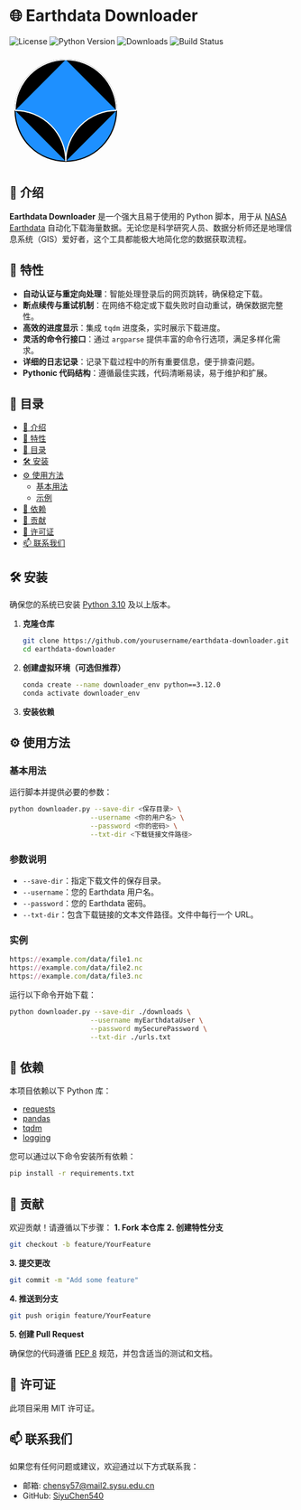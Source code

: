 # 🌐 **Earthdata Downloader**

![License](https://img.shields.io/github/license/SiyuChen540/earthdata-downloader)
![Python Version](https://img.shields.io/badge/python-3.12%2B-blue)
![Downloads](https://img.shields.io/github/downloads/SiyuChen540/earthdata-downloader/total)
![Build Status](https://img.shields.io/github/actions/workflow/status/SiyuChen540/earthdata-downloader/ci.yml?branch=main)

<svg width="200" height="200" xmlns="http://www.w3.org/2000/svg">
  <circle cx="100" cy="100" r="90" fill="#1E90FF" stroke="#000" stroke-width="2"/>
  <path d="M 100 10 A 90 90 0 0 1 190 100" stroke="#fff" stroke-width="2"/>
  <path d="M 100 10 A 90 90 0 0 0 10 100" stroke="#fff" stroke-width="2"/>
  <path d="M 100 190 A 90 90 0 0 1 190 100" stroke="#fff" stroke-width="2"/>
  <path d="M 100 190 A 90 90 0 0 0 10 100" stroke="#fff" stroke-width="2"/>
</svg>

## 📢 介绍

**Earthdata Downloader** 是一个强大且易于使用的 Python 脚本，用于从 [NASA Earthdata](https://earthdata.nasa.gov/) 自动化下载海量数据。无论您是科学研究人员、数据分析师还是地理信息系统（GIS）爱好者，这个工具都能极大地简化您的数据获取流程。

## 🚀 特性

- **自动认证与重定向处理**：智能处理登录后的网页跳转，确保稳定下载。
- **断点续传与重试机制**：在网络不稳定或下载失败时自动重试，确保数据完整性。
- **高效的进度显示**：集成 `tqdm` 进度条，实时展示下载进度。
- **灵活的命令行接口**：通过 `argparse` 提供丰富的命令行选项，满足多样化需求。
- **详细的日志记录**：记录下载过程中的所有重要信息，便于排查问题。
- **Pythonic 代码结构**：遵循最佳实践，代码清晰易读，易于维护和扩展。

## 📁 目录

- [📢 介绍](#-介绍)
- [🚀 特性](#-特性)
- [📁 目录](#-目录)
- [🛠️ 安装](#️-安装)
- [⚙️ 使用方法](#️-使用方法)
  - [基本用法](#基本用法)
  - [示例](#示例)
- [🔧 依赖](#-依赖)
- [🤝 贡献](#-贡献)
- [📜 许可证](#-许可证)
- [📫 联系我们](#-联系我们)

## 🛠️ 安装

确保您的系统已安装 [Python 3.10](https://www.python.org/downloads/) 及以上版本。

1. **克隆仓库**

   ```bash
   git clone https://github.com/yourusername/earthdata-downloader.git
   cd earthdata-downloader
   ```
2. **创建虚拟环境（可选但推荐）**
   ```bash
   conda create --name downloader_env python==3.12.0
   conda activate downloader_env
   ```
3. **安装依赖**
## ⚙️ 使用方法
### 基本用法
运行脚本并提供必要的参数：
```bash
python downloader.py --save-dir <保存目录> \
                    --username <你的用户名> \
                    --password <你的密码> \
                    --txt-dir <下载链接文件路径>
```
### 参数说明
<ul>
  <li><code>--save-dir</code>：指定下载文件的保存目录。</li>
  <li><code>--username</code>：您的 Earthdata 用户名。</li>
  <li><code>--password</code>：您的 Earthdata 密码。</li>
  <li><code>--txt-dir</code>：包含下载链接的文本文件路径。文件中每行一个 URL。</li>
</ul>

### 实例
```ruby
https://example.com/data/file1.nc
https://example.com/data/file2.nc
https://example.com/data/file3.nc
```
运行以下命令开始下载：
```bash
python downloader.py --save-dir ./downloads \
                    --username myEarthdataUser \
                    --password mySecurePassword \
                    --txt-dir ./urls.txt
```

## 🔧 依赖
本项目依赖以下 Python 库：
- [requests](https://pypi.org/project/requests/)
- [pandas](https://pypi.org/project/pandas/)
- [tqdm](https://pypi.org/project/tqdm/)
- [logging](https://docs.python.org/3/library/logging.html)

您可以通过以下命令安装所有依赖：
```bash
pip install -r requirements.txt
```

## 🤝 贡献
欢迎贡献！请遵循以下步骤：
**1. Fork 本仓库**
**2. 创建特性分支**
```bash
git checkout -b feature/YourFeature
```
**3. 提交更改**
```bash
git commit -m "Add some feature"
```
**4. 推送到分支**
```bash
git push origin feature/YourFeature
```
**5. 创建 Pull Request**

确保您的代码遵循 [PEP 8](https://pep8.org/) 规范，并包含适当的测试和文档。

## 📜 许可证
此项目采用 MIT 许可证。

## 📫 联系我们
如果您有任何问题或建议，欢迎通过以下方式联系我：
- 邮箱: chensy57@mail2.sysu.edu.cn
- GitHub: [SiyuChen540](https://github.com/SiyuChen540)
